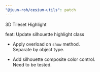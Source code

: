 ```yaml
---
"@juun-roh/cesium-utils": patch
---
```


3D Tileset Highlight

feat: Update silhouette highlight class

* Apply overload on `show` method.  
Separate by object type.

* Add silhouette composite color control.  
Need to be tested.
